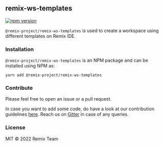 ## remix-ws-templates
[![npm version](https://badge.fury.io/js/%40remix-project%2Fremix-ws-templates.svg)](https://www.npmjs.com/package/@remix-project/remix-ws-templates)


`@remix-project/remix-ws-templates` is used to create a workspace using different templates on Remix IDE.

### Installation

`@remix-project/remix-ws-templates` is an NPM package and can be installed using NPM as:

`yarn add @remix-project/remix-ws-templates`

### Contribute

Please feel free to open an issue or a pull request. 

In case you want to add some code, do have a look at our contribution guidelines [here](https://github.com/ethereum/remix-project/blob/master/CONTRIBUTING.md). Reach us on [Gitter](https://gitter.im/ethereum/remix) in case of any queries.   

### License
MIT © 2022 Remix Team
